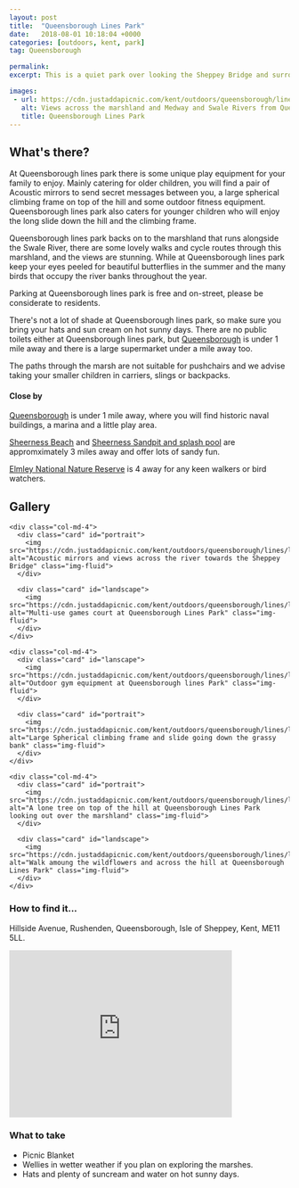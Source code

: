 ```yaml
---
layout: post
title:  "Queensborough Lines Park"
date:   2018-08-01 10:18:04 +0000
categories: [outdoors, kent, park]
tag: Queensborough

permalink: 
excerpt: This is a quiet park over looking the Sheppey Bridge and surrounding countryside.  There is some great play equipment here and lovely walks across the hill and into the marshland.

images: 
 - url: https://cdn.justaddapicnic.com/kent/outdoors/queensborough/lines/lines7.jpg
   alt: Views across the marshland and Medway and Swale Rivers from Queensborough Lines park
   title: Queensborough Lines Park
---
```


## What's there?

At Queensborough lines park there is some unique play equipment for your family to enjoy.  Mainly catering for older children, you will find a pair of Acoustic mirrors to send secret messages between you, a large spherical climbing frame on top of the hill and some outdoor fitness equipment. Queensborough lines park also caters for younger children who will enjoy the long slide down the hill and the climbing frame.

Queensborough lines park backs on to the marshland that runs alongside the Swale River, there are some lovely walks and cycle routes through this marshland, and the views are stunning.  While at Queensborough lines park keep your eyes peeled for beautiful butterflies in the summer and the many birds that occupy the river banks throughout the year.

Parking at Queensborough lines park is free and on-street, please be considerate to residents.

There's not a lot of shade at Queensborough lines park, so make sure you bring your hats and sun cream on hot sunny days.  There are no public toilets either at Queensborough lines park, but [Queensborough](/outdoors/kent/park/2018/08/01/queensborough.html) is under 1 mile away and there is a large supermarket under a mile away too.


The paths through the marsh are not suitable for pushchairs and we advise taking your smaller children in carriers, slings or backpacks.

#### Close by
[Queensborough](/outdoors/kent/park/2018/08/01/queensborough.html) is under 1 mile away, where you will find historic naval buildings, a marina and a little play area.


[Sheerness Beach](/outdoors/kent/beach/2018/06/03/sheerness-beach.html) and [Sheerness Sandpit and splash pool](/outdoors/kent/sandpit/park/2018/01/16/sheerness-sandpit.html) are appromximately 3 miles away and offer lots of sandy fun. 

[Elmley National Nature Reserve](https://www.elmleynaturereserve.co.uk/) is 4 away for any keen walkers or bird watchers.

## Gallery

<div class="container">

  <div class="row">

    <div class="col-md-4">
      <div class="card" id="portrait">
        <img src="https://cdn.justaddapicnic.com/kent/outdoors/queensborough/lines/lines2.jpg" alt="Acoustic mirrors and views across the river towards the Sheppey Bridge" class="img-fluid">
      </div>

      <div class="card" id="landscape">
        <img src="https://cdn.justaddapicnic.com/kent/outdoors/queensborough/lines/lines1.jpg" alt="Multi-use games court at Queensborough Lines Park" class="img-fluid">
      </div>  
    </div>

    <div class="col-md-4">
      <div class="card" id="lanscape">
        <img src="https://cdn.justaddapicnic.com/kent/outdoors/queensborough/lines/lines3.jpg" alt="Outdoor gym equipment at Queensborough lines Park" class="img-fluid">
      </div>

      <div class="card" id="portrait">
        <img src="https://cdn.justaddapicnic.com/kent/outdoors/queensborough/lines/lines4.jpg" alt="Large Spherical climbing frame and slide going down the grassy bank" class="img-fluid">
      </div>
    </div>

    <div class="col-md-4">
      <div class="card" id="portrait">
        <img src="https://cdn.justaddapicnic.com/kent/outdoors/queensborough/lines/lines6.jpg" alt="A lone tree on top of the hill at Queensborough Lines Park looking out over the marshland" class="img-fluid">
      </div>

      <div class="card" id="landscape">
        <img src="https://cdn.justaddapicnic.com/kent/outdoors/queensborough/lines/lines5.jpg" alt="Walk amoung the wildflowers and across the hill at Queensborough Lines Park" class="img-fluid">
      </div>
    </div>

  </div>      
</div>


### How to find it...
Hillside Avenue, Rushenden, Queensborough, Isle of Sheppey, Kent, ME11 5LL.

<iframe src="https://www.google.com/maps/embed?pb=!1m18!1m12!1m3!1d4977.568120279418!2d0.7357686332814805!3d51.40702232585848!2m3!1f0!2f0!3f0!3m2!1i1024!2i768!4f13.1!3m3!1m2!1s0x0%3A0x0!2zNTHCsDI0JzI1LjMiTiAwwrA0NCcyNC41IkU!5e0!3m2!1sen!2suk!4v1533120016185" width="400" height="300" frameborder="0" style="border:0" allowfullscreen></iframe>

### What to take
* Picnic Blanket
* Wellies in wetter weather if you plan on exploring the marshes.
* Hats and plenty of suncream and water on hot sunny days.
